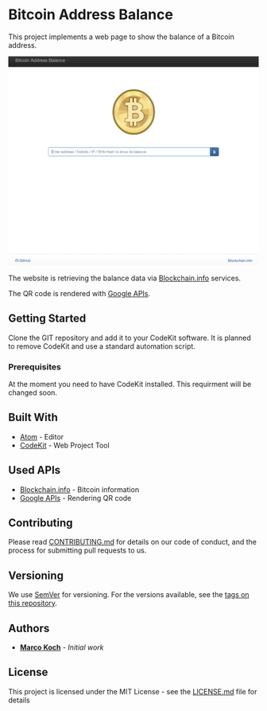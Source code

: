# Bitcoin Address Balance

This project implements a web page to show the balance of a Bitcoin address.

![main](./doc/main.png)

The website is retrieving the balance data via [Blockchain.info](https://blockchain.info) services.

The QR code is rendered with [Google APIs](https://developers.google.com/).

## Getting Started

Clone the GIT repository and add it to your CodeKit software. It is planned
to remove CodeKit and use a standard automation script.

### Prerequisites

At the moment you need to have CodeKit installed. This requirment will be
changed soon.

## Built With

* [Atom](https://atom.io/) - Editor
* [CodeKit](https://codekitapp.com/) - Web Project Tool

## Used APIs
* [Blockchain.info](https://blockchain.info) - Bitcoin information
* [Google APIs](https://developers.google.com/) - Rendering QR code

## Contributing

Please read [CONTRIBUTING.md](https://gist.github.com/PurpleBooth/b24679402957c63ec426) for details on our code of conduct, and the process for submitting pull requests to us.

## Versioning

We use [SemVer](http://semver.org/) for versioning. For the versions available, see the [tags on this repository](https://github.com/your/project/tags).

## Authors

* **[Marco Koch](https://github.com/markoch)** - *Initial work*

## License

This project is licensed under the MIT License - see the [LICENSE.md](LICENSE.md) file for details

